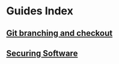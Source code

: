 # Guides Index

## [Git branching and checkout](./guides/Git-branch-checkout-guide.md)
## [Securing Software](./Securing-Software.md)
